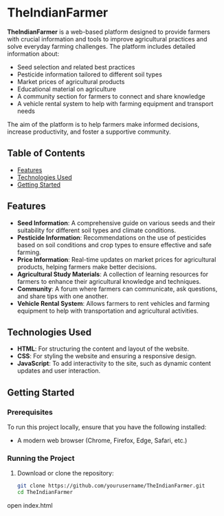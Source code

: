 # TheIndianFarmer

**TheIndianFarmer** is a web-based platform designed to provide farmers with crucial information and tools to improve agricultural practices and solve everyday farming challenges. The platform includes detailed information about:

- Seed selection and related best practices
- Pesticide information tailored to different soil types
- Market prices of agricultural products
- Educational material on agriculture
- A community section for farmers to connect and share knowledge
- A vehicle rental system to help with farming equipment and transport needs

The aim of the platform is to help farmers make informed decisions, increase productivity, and foster a supportive community.

## Table of Contents

- [Features](#features)
- [Technologies Used](#technologies-used)
- [Getting Started](#getting-started)

## Features

- **Seed Information**: A comprehensive guide on various seeds and their suitability for different soil types and climate conditions.
- **Pesticide Information**: Recommendations on the use of pesticides based on soil conditions and crop types to ensure effective and safe farming.
- **Price Information**: Real-time updates on market prices for agricultural products, helping farmers make better decisions.
- **Agricultural Study Materials**: A collection of learning resources for farmers to enhance their agricultural knowledge and techniques.
- **Community**: A forum where farmers can communicate, ask questions, and share tips with one another.
- **Vehicle Rental System**: Allows farmers to rent vehicles and farming equipment to help with transportation and agricultural activities.

## Technologies Used

- **HTML**: For structuring the content and layout of the website.
- **CSS**: For styling the website and ensuring a responsive design.
- **JavaScript**: To add interactivity to the site, such as dynamic content updates and user interaction.

## Getting Started

### Prerequisites

To run this project locally, ensure that you have the following installed:

- A modern web browser (Chrome, Firefox, Edge, Safari, etc.)

### Running the Project

1. Download or clone the repository:

   ```bash
   git clone https://github.com/yourusername/TheIndianFarmer.git
   cd TheIndianFarmer
open index.html
